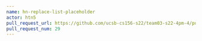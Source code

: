 ```yaml
---
name: hn-replace-list-placeholder
actor: htn5
pull_request_url: https://github.com/ucsb-cs156-s22/team03-s22-4pm-4/pull/29
pull_request_num: 29
---
```

